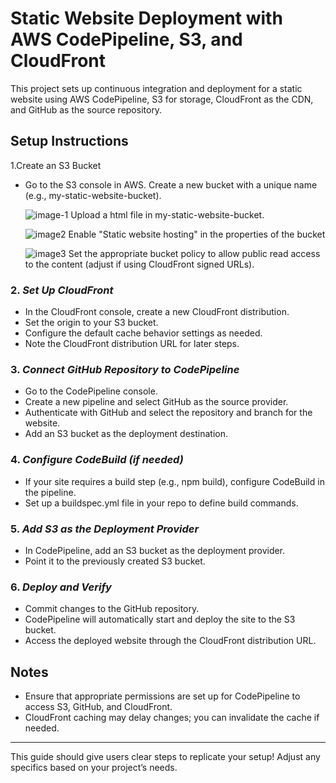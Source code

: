 # Static Website Deployment with AWS CodePipeline, S3, and CloudFront

This project sets up continuous integration and deployment for a static website using AWS CodePipeline, S3 for storage, CloudFront as the CDN, and GitHub as the source repository.



## Setup Instructions
 1.Create an S3 Bucket
- Go to the S3 console in AWS.
     Create a new bucket with a unique name (e.g., my-static-website-bucket).
  
     ![image-1](https://github.com/user-attachments/assets/3ba707fa-f566-43a1-b97d-5c6a7e71577d)
     Upload a html file in my-static-website-bucket.
  
     ![image2](https://github.com/user-attachments/assets/653ae35f-b709-4fbc-a59d-08033f4426ad)
     Enable "Static website hosting" in the properties of the bucket
  
     ![image3](https://github.com/user-attachments/assets/9cf069ce-d9dd-47e2-940f-c7f82fe6f95f)
     Set the appropriate bucket policy to allow public read access to the content (adjust if using CloudFront signed URLs).

### 2. *Set Up CloudFront*
   - In the CloudFront console, create a new CloudFront distribution.
   - Set the origin to your S3 bucket.
   - Configure the default cache behavior settings as needed.
   - Note the CloudFront distribution URL for later steps.

### 3. *Connect GitHub Repository to CodePipeline*
   - Go to the CodePipeline console.
   - Create a new pipeline and select GitHub as the source provider.
   - Authenticate with GitHub and select the repository and branch for the website.
   - Add an S3 bucket as the deployment destination.

### 4. *Configure CodeBuild (if needed)*
   - If your site requires a build step (e.g., npm build), configure CodeBuild in the pipeline.
   - Set up a buildspec.yml file in your repo to define build commands.

### 5. *Add S3 as the Deployment Provider*
   - In CodePipeline, add an S3 bucket as the deployment provider.
   - Point it to the previously created S3 bucket.

### 6. *Deploy and Verify*
   - Commit changes to the GitHub repository.
   - CodePipeline will automatically start and deploy the site to the S3 bucket.
   - Access the deployed website through the CloudFront distribution URL.

## Notes
- Ensure that appropriate permissions are set up for CodePipeline to access S3, GitHub, and CloudFront.
- CloudFront caching may delay changes; you can invalidate the cache if needed.

---

This guide should give users clear steps to replicate your setup! Adjust any specifics based on your project’s needs.
